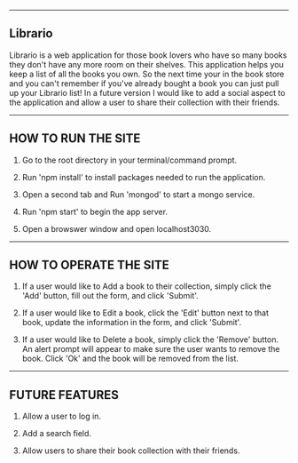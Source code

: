 --------------------
Librario
--------------------

Librario is a web application for those book lovers who have so many books they don't have any more room on their shelves. This application helps you keep a list of all the books you own. So the next time your in the book store and you can't remember if you've already bought a book you can just pull up your Librario list! In a future version I would like to add a social aspect to the application and allow a user to share their collection with their friends.


--------------------
HOW TO RUN THE SITE
--------------------
1. Go to the root directory in your terminal/command prompt.

2. Run 'npm install' to install packages needed to run the application.

3. Open a second tab and Run 'mongod' to start a mongo service.

4. Run 'npm start' to begin the app server.

5. Open a browswer window and open localhost3030.

-----------------------
HOW TO OPERATE THE SITE
-----------------------

1. If a user would like to Add a book to their collection, simply click the 'Add' button, fill out the form, and click 'Submit'.

2. If a user would like to Edit a book, click the 'Edit' button next to that book, update the information in the form, and click 'Submit'.

3. If a user would like to Delete a book, simply click the 'Remove' button. An alert prompt will appear to make sure the user wants to remove the book. Click 'Ok' and the book will be removed from the list.


-----------------------
FUTURE FEATURES
----------------------- 

1. Allow a user to log in.

2. Add a search field.

3. Allow users to share their book collection with their friends.